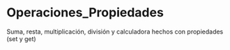 # Operaciones_Propiedades
Suma, resta, multiplicación, división y calculadora hechos con propiedades (set y get)

